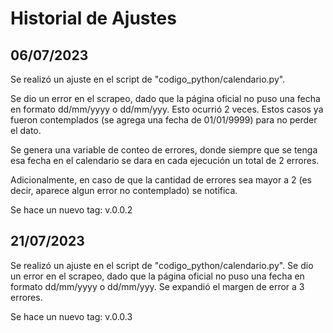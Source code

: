 # Historial de Ajustes
## 06/07/2023 
Se realizó un ajuste en el script de "codigo_python/calendario.py".

Se dio un error en el scrapeo, dado que la página oficial no puso una fecha en formato dd/mm/yyyy o dd/mm/yyy. Esto ocurrió 2 veces.
Estos casos ya fueron contemplados (se agrega una fecha de 01/01/9999) para no perder el dato. 

Se genera una variable de conteo de errores, donde siempre que se tenga esa fecha en el calendario se dara en cada ejecución un total de 2 errores.

Adicionalmente, en caso de que la cantidad de errores sea mayor a 2 (es decir, aparece algun error no contemplado) se notifica.

Se hace un nuevo tag: v.0.0.2

## 21/07/2023 
Se realizó un ajuste en el script de "codigo_python/calendario.py".
Se dio un error en el scrapeo, dado que la página oficial no puso una fecha en formato dd/mm/yyyy o dd/mm/yyy.
Se expandió el margen de error a 3 errores.

Se hace un nuevo tag: v.0.0.3
